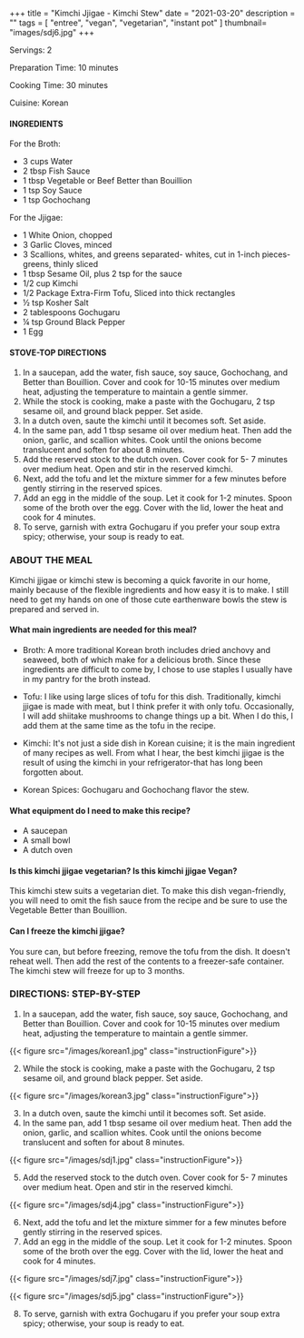 +++
title = "Kimchi Jjigae - Kimchi Stew"
date = "2021-03-20"
description = ""
tags = [
    "entree",
    "vegan",
    "vegetarian",
    "instant pot"
]
thumbnail= "images/sdj6.jpg"
+++

Servings: 2 <!--more-->

Preparation Time: 10 minutes 

Cooking Time: 30 minutes 

Cuisine: Korean

#### INGREDIENTS 

For the Broth: 

* 3 cups Water
* 2 tbsp Fish Sauce
* 1 tbsp Vegetable or Beef Better than Bouillion 
* 1 tsp Soy Sauce 
* 1 tsp Gochochang

For the Jjigae: 

* 1 White Onion, chopped
* 3 Garlic Cloves, minced
* 3 Scallions, whites, and greens separated- whites, cut in 1-inch pieces- greens, thinly sliced
* 1 tbsp Sesame Oil, plus 2 tsp for the sauce 
* 1/2 cup Kimchi
* 1/2 Package Extra-Firm Tofu, Sliced into thick rectangles   
* ½ tsp Kosher Salt
* 2 tablespoons Gochugaru 
* ¼ tsp Ground Black Pepper
* 1 Egg


#### STOVE-TOP DIRECTIONS 

1. In a saucepan, add the water, fish sauce, soy sauce, Gochochang, and Better than Bouillion. Cover and cook for 10-15 minutes over medium heat, adjusting the temperature to maintain a gentle simmer. 
2. While the stock is cooking, make a paste with the Gochugaru, 2 tsp sesame oil, and ground black pepper. Set aside. 
3. In a dutch oven, saute the kimchi until it becomes soft. Set aside. 
4. In the same pan, add 1 tbsp sesame oil over medium heat. Then add the onion, garlic, and scallion whites. Cook until the onions become translucent and soften for about 8 minutes. 
5. Add the reserved stock to the dutch oven. Cover cook for 5- 7 minutes over medium heat. Open and stir in the reserved kimchi.
6. Next, add the tofu and let the mixture simmer for a few minutes before gently stirring in the reserved spices. 
7. Add an egg in the middle of the soup. Let it cook for 1-2 minutes. Spoon some of the broth over the egg. Cover with the lid, lower the heat and cook for 4 minutes. 
7. To serve, garnish with extra Gochugaru if you prefer your soup extra spicy; otherwise, your soup is ready to eat. 

### ABOUT THE MEAL

Kimchi jjigae or kimchi stew is becoming a quick favorite in our home, mainly because of the flexible ingredients and how easy it is to make. I still need to get my hands on one of those cute earthenware bowls the stew is prepared and served in. 

#### What main ingredients are needed for this meal?

* Broth: A more traditional Korean broth includes dried anchovy and seaweed, both of which make for a delicious broth. Since these ingredients are difficult to come by, I chose to use staples I usually have in my pantry for the broth instead. 

* Tofu: I like using large slices of tofu for this dish. Traditionally, kimchi jjigae is made with meat, but I think prefer it with only tofu. Occasionally, I will add shiitake mushrooms to change things up a bit. When I do this, I add them at the same time as the tofu in the recipe. 

* Kimchi: It's not just a side dish in Korean cuisine; it is the main ingredient of many recipes as well. From what I hear, the best kimchi jjigae is the result of using the kimchi in your refrigerator-that has long been forgotten about.

* Korean Spices: Gochugaru and Gochochang flavor the stew. 

#### What equipment do I need to make this recipe?

* A saucepan 
* A small bowl 
* A dutch oven

#### Is this kimchi jjigae vegetarian? Is this kimchi jjigae Vegan?

This kimchi stew suits a vegetarian diet. To make this dish vegan-friendly, you will need to omit the fish sauce from the recipe and be sure to use the Vegetable Better than Bouillion. 

#### Can I freeze the kimchi jjigae? 

You sure can, but before freezing, remove the tofu from the dish. It doesn't reheat well. Then add the rest of the contents to a freezer-safe container. The kimchi stew will freeze for up to 3 months.


### DIRECTIONS: STEP-BY-STEP 

1. In a saucepan, add the water, fish sauce, soy sauce, Gochochang, and Better than Bouillion. Cover and cook for 10-15 minutes over medium heat, adjusting the temperature to maintain a gentle simmer. 

{{< figure src="/images/korean1.jpg" class="instructionFigure">}}

2. While the stock is cooking, make a paste with the Gochugaru, 2 tsp sesame oil, and ground black pepper. Set aside. 

{{< figure src="/images/korean3.jpg" class="instructionFigure">}}

3. In a dutch oven, saute the kimchi until it becomes soft. Set aside. 
4. In the same pan, add 1 tbsp sesame oil over medium heat. Then add the onion, garlic, and scallion whites. Cook until the onions become translucent and soften for about 8 minutes. 

{{< figure src="/images/sdj1.jpg" class="instructionFigure">}}

5. Add the reserved stock to the dutch oven. Cover cook for 5- 7 minutes over medium heat. Open and stir in the reserved kimchi.

{{< figure src="/images/sdj4.jpg" class="instructionFigure">}}

6. Next, add the tofu and let the mixture simmer for a few minutes before gently stirring in the reserved spices. 
7. Add an egg in the middle of the soup. Let it cook for 1-2 minutes. Spoon some of the broth over the egg. Cover with the lid, lower the heat and cook for 4 minutes. 

{{< figure src="/images/sdj7.jpg" class="instructionFigure">}}

{{< figure src="/images/sdj5.jpg" class="instructionFigure">}}

8. To serve, garnish with extra Gochugaru if you prefer your soup extra spicy; otherwise, your soup is ready to eat. 


